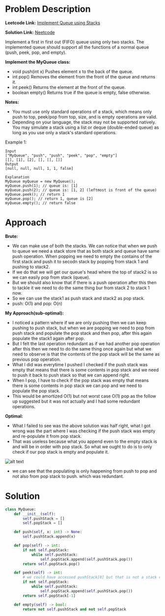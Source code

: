 # Problem Description

**Leetcode Link:** [Implement Queue using Stacks](https://leetcode.com/problems/implement-queue-using-stacks/description/)

**Solution Link:** [Neetcode](https://www.youtube.com/watch?v=eanwa3ht3YQ)

Implement a first in first out (FIFO) queue using only two stacks. The implemented queue should support all the functions of a normal queue (push, peek, pop, and empty).

**Implement the MyQueue class:**

- void push(int x) Pushes element x to the back of the queue.
- int pop() Removes the element from the front of the queue and returns it.
- int peek() Returns the element at the front of the queue.
- boolean empty() Returns true if the queue is empty, false otherwise.

**Notes:**

- You must use only standard operations of a stack, which means only push to top, peek/pop from top, size, and is empty operations are valid.
- Depending on your language, the stack may not be supported natively. You may simulate a stack using a list or deque (double-ended queue) as long as you use only a stack's standard operations.
 

Example 1:
```
Input
["MyQueue", "push", "push", "peek", "pop", "empty"]
[[], [1], [2], [], [], []]
Output
[null, null, null, 1, 1, false]

Explanation
MyQueue myQueue = new MyQueue();
myQueue.push(1); // queue is: [1]
myQueue.push(2); // queue is: [1, 2] (leftmost is front of the queue)
myQueue.peek(); // return 1
myQueue.pop(); // return 1, queue is [2]
myQueue.empty(); // return false
```

# Approach

**Brute:**
- We can make use of both the stacks. We can notice that when we push to queue we need a stack store that as both stack and queue have same push operation. When popping we need to empty the contains of the first stack and push it to secodn stack by popping from stack 1 and pushing to stack2.
- If we do that we will get our queue's head where the top of stack2 is so we can easily pop from stack (queue).
- But we should also know that if there is a push operation after this then to tackle it we need to do the same thing bur from stack 2 to stack 1 now.
- So we can use the stack1 as push stack and stack2 as pop stack.
- push: O(1) and pop: O(n)

**My Approach(sub-optimal):**
- I noticed a pattern where if we are only pushing then we can keep pushing to push stack, but when we are popping we need to pop from push stack and populate the pop stack and then pop, after this again populate the stack1 again after pop.
- But I felt the last operation redundant as if we had another pop operation after this then we need to do the same thing once again but what we need to observe is that the contents of the pop stack will be the same as previous pop operation.
- What I did was everytime I pushed I checked if the push stack was empty that means that there is some contents in pop stack and we need to push it back to push stack so that we can append right.
- When I pop, I have to check if the pop stack was empty that means there is some contents in pop stack we can pop and we need to populate the pop stack.
- This would be amortized O(1) but not worst case O(1) pop as the follow up suggested but it was not actually and I had some redundant operations.

**Optimal:**
- What I failed to see was the above solution was half right, what I got wrong was the part where I was checking if the push stack was empty and re-populate it from pop stack.
- That was useless because what you append even to the empty stack is and will be in order with pop stack. So what we ought to do is to only check if our pop stack is empty and populate it.

![alt text](DSA-Problems/Queues/Easy/image-3.png) 

- we can see that the populating is only happening from push to pop and not also from pop stack to push. which was redundant.

# Solution

```python
class MyQueue:
    def __init__(self):
        self.pushStack = []
        self.popStack = []

    def push(self, x: int) -> None:
        self.pushStack.append(x)

    def pop(self) -> int:
        if not self.popStack:
            while self.pushStack:
                self.popStack.append(self.pushStack.pop())
        return self.popStack.pop()

    def peek(self) -> int:
        # we could have accessed pushStack[0] but that is not a stack operation hence this workaround.
        if not self.popStack:
            while self.pushStack:
                self.popStack.append(self.pushStack.pop())
        return self.popStack[-1]

    def empty(self) -> bool:
        return not self.pushStack and not self.popStack
```